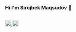 ### Hi I'm Sirojbek Maqsudov 👋

<br />
<a href='https://t.me/sirojoff' target='_blank'>
  <img src='https://upload.wikimedia.org/wikipedia/commons/thumb/8/82/Telegram_logo.svg/480px-Telegram_logo.svg.png' width='20'/>
</a>

<a href='https://www.instagram.com/sirojbek_maqsudov/' target='_blank'>
  <img src='https://upload.wikimedia.org/wikipedia/commons/thumb/a/a5/Instagram_icon.png/2048px-Instagram_icon.png' width='20'/>
</a>
